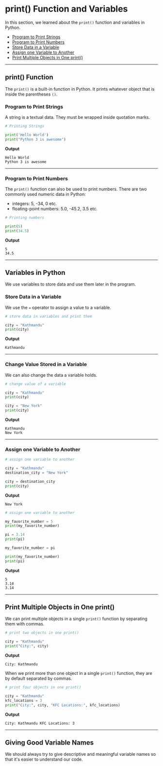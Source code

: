 # print() Function and Variables

In this section, we learned about the `print()` function and variables in Python.


- [Program to Print Strings](#print-function)
- [Program to Print Numbers](#program-to-print-numbers)
- [Store Data in a Variable](#program-to-print-numbers)
- [Assign one Variable to Another](#assign-one-variable-to-another)
- [Print Multiple Objects in One print()](#print-multiple-objects-in-one-print)

***

## print() Function

The `print()` is a built-in function in Python. It prints whatever object that is inside the parentheses `()`.

### Program to Print Strings

A string is a textual data. They must be wrapped inside quotation marks.

```python
# Printing Strings

print('Hello World')
print("Python 3 is awesome")
```

**Output**

```
Hello World
Python 3 is awesome
```

---

### Program to Print Numbers

The `print()` function can also be used to print numbers. There are two commonly used numeric data in Python:

- integers: 5, -34, 0 etc.
- floating-point numbers: 5.0, -45.2, 3.5 etc.

```python
# Printing numbers

print(5)
print(34.5)
```

**Output**

```
5
34.5
```

---

## Variables in Python

We use variables to store data and use them later in the program.

### Store Data in a Variable

We use the `=` operator to assign a value to a variable.

```python
# store data in variables and print them

city = "Kathmandu"
print(city)
```

**Output**

```
Kathmandu
```

---

### Change Value Stored in a Variable

We can also change the data a variable holds.

```python
# change value of a variable

city = "Kathmandu"
print(city)

city = "New York"
print(city)
```

**Output**

```
Kathmandu
New York
```

---

### Assign one Variable to Another

```python
# assign one variable to another

city = "Kathmandu"
destination_city = "New York"

city = destination_city
print(city)
```

**Output**

```
New York
```

```python
# assign one variable to another

my_favorite_number = 5
print(my_favorite_number)

pi = 3.14
print(pi)

my_favorite_number = pi

print(my_favorite_number)
print(pi)
```

**Output**

```
5
3.14
3.14
```

---

## Print Multiple Objects in One print()

We can print multiple objects in a single `print()` function by separating them with commas.

```python
# print two objects in one print()

city = "Kathmandu"
print("City:", city)
```

**Output**

```
City: Kathmandu
```

When we print more than one object in a single `print()` function, they are by default separated by commas.

```python
# print four objects in one print()

city = "Kathmandu"
kfc_locations = 3
print("City:", city, "KFC Locations:", kfc_locations)
```

**Output**

```
City: Kathmandu KFC Locations: 3
```

---

## Giving Good Variable Names

We should always try to give descriptive and meaningful variable names so that it's easier to understand our code.
